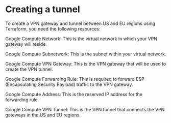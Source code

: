 # Creating a tunnel

To create a VPN gateway and tunnel between US and EU regions using Terraform, you need the following resources:

Google Compute Network: This is the virtual network in which your VPN gateway will reside.

Google Compute Subnetwork: This is the subnet within your virtual network.

Google Compute VPN Gateway: This is the VPN gateway that will be used to create the VPN tunnel.

Google Compute Forwarding Rule: This is required to forward ESP (Encapsulating Security Payload) traffic to the VPN gateway.

Google Compute Address: This is the reserved IP address for the forwarding rule.

Google Compute VPN Tunnel: This is the VPN tunnel that connects the VPN gateways in the US and EU regions.